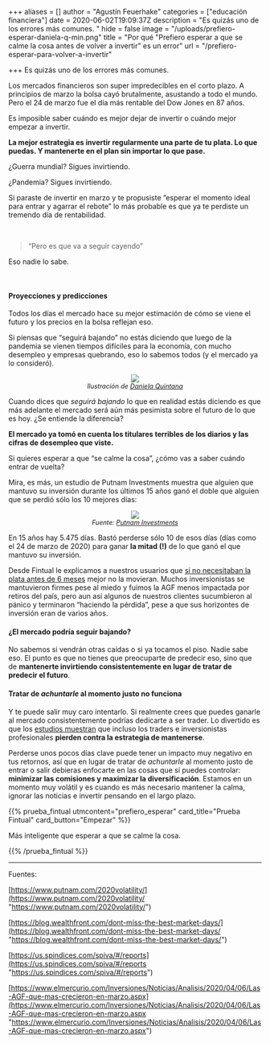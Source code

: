 +++
aliases = []
author = "Agustín Feuerhake"
categories = ["educación financiera"]
date = 2020-06-02T19:09:37Z
description = "Es quizás uno de los errores más comunes. "
hide = false
image = "/uploads/prefiero-esperar-daniela-q-min.png"
title = "Por qué \"Prefiero esperar a que se calme la cosa antes de volver a invertir\" es un error"
url = "/prefiero-esperar-para-volver-a-invertir"

+++
Es quizás uno de los errores más comunes.

Los mercados financieros son super impredecibles en el corto plazo. A principios de marzo la bolsa cayó brutalmente, asustando a todo el mundo. Pero el 24 de marzo fue el día más rentable del Dow Jones en 87 años.

Es imposible saber cuándo es mejor dejar de invertir o cuándo mejor empezar a invertir.

**La mejor estrategia es invertir regularmente una parte de tu plata. Lo que puedas. Y mantenerte en el plan sin importar lo que pase.**

¿Guerra mundial? Sigues invirtiendo.

¿Pandemia? Sigues invirtiendo.

Si paraste de invertir en marzo y te propusiste ”esperar el momento ideal para entrar y agarrar el rebote” lo más probable es que ya te perdiste un tremendo día de rentabilidad.

<br>

> “Pero es que va a seguir cayendo”

Eso nadie lo sabe.

<br>

#### **Proyecciones y predicciones**

Todos los días el mercado hace su mejor estimación de cómo se viene el futuro y los precios en la bolsa reflejan eso.

Si piensas que “seguirá bajando” no estás diciendo que luego de la pandemia se vienen tiempos difíciles para la economía, con mucho desempleo y empresas quebrando, eso lo sabemos todos (y el mercado ya lo consideró).

<div style="text-align:center"> <figure> <img src="/uploads/prefiero-esperar-daniela-q-min.png"> <figcaption style="display:block;text-align:center;font-size:.8rem"><i>Ilustración de <a target="_blank" href="https://www.instagram.com/ladaniquin">Daniela Quintana</a></i></figcaption>
</figure>
</div>

Cuando dices que _seguirá bajando_ lo que en realidad estás diciendo es que más adelante el mercado será aún más pesimista sobre el futuro de lo que es hoy. ¿Se entiende la diferencia?

**El mercado ya tomó en cuenta los titulares terribles de los diarios y las cifras de desempleo que viste.**

Si quieres esperar a que “se calme la cosa”, ¿cómo vas a saber cuándo entrar de vuelta?

Mira, es más, un estudio de Putnam Investments muestra que alguien que mantuvo su inversión durante los últimos 15 años ganó el doble que alguien que se perdió sólo los 10 mejores días:

<div style="text-align:center">
<figure>
<img src="/uploads/Resultado de invertir $10 millones en el S&P500 durante 15 años entre 2005 y 2019   (1).png">
<figcaption style="display:block;text-align:center;font-size:.8rem"><i>Fuente: <a target="_blank" href="https://www.putnam.com/literature/pdf/II508-85e97e7dc6cd90e0c0cc2e1eeccdf00d.pdf">Putnam Investments</a></i></figcaption>
</figure>
</div>

En 15 años hay 5.475 días. Bastó perderse sólo 10 de esos días (días como el 24 de marzo de 2020) para ganar **la mitad (!)** de lo que ganó el que mantuvo su inversión.

Desde Fintual le explicamos a nuestros usuarios que [si no necesitaban la plata antes de 6 meses](https://edu.fintual.cl/que-hacer-cuando-cae-tu-inversion/) mejor no la movieran. Muchos inversionistas se mantuvieron firmes pese al miedo y fuimos la AGF menos impactada por retiros del país, pero aun así algunos de nuestros clientes sucumbieron al pánico y terminaron “haciendo la pérdida”, pese a que sus horizontes de inversión eran de varios años.

#### **¿El mercado podría seguir bajando?**

No sabemos si vendrán otras caídas o si ya tocamos el piso. Nadie sabe eso. El punto es que no tienes que preocuparte de predecir eso, sino que de **mantenerte invirtiendo consistentemente en lugar de tratar de predecir el futuro**.

#### **Tratar de _achuntarle_ al momento justo no funciona**

Y te puede salir muy caro intentarlo. Si realmente crees que puedes ganarle al mercado consistentemente podrías dedicarte a ser trader. Lo divertido es que los [estudios muestran](https://us.spindices.com/spiva/#/reports) que incluso los traders e inversionistas profesionales **pierden contra la estrategia de mantenerse**.

Perderse unos pocos días clave puede tener un impacto muy negativo en tus retornos, así que en lugar de tratar de _achuntarle_ al momento justo de entrar o salir debieras enfocarte en las cosas que sí puedes controlar: **minimizar las comisiones y maximizar la diversificación**. Estamos en un momento muy volátil y es cuando es más necesario mantener la calma, ignorar las noticias e invertir pensando en el largo plazo.

{{% prueba_fintual
utmcontent="prefiero_esperar"
card_title="Prueba Fintual"
card_button="Empezar" %}}

Más inteligente que esperar a que se calme la cosa.

{{% /prueba_fintual %}}

<hr>

Fuentes:

[https://www.putnam.com/2020volatility/](https://www.putnam.com/2020volatility/ "https://www.putnam.com/2020volatility/")

[https://blog.wealthfront.com/dont-miss-the-best-market-days/](https://blog.wealthfront.com/dont-miss-the-best-market-days/ "https://blog.wealthfront.com/dont-miss-the-best-market-days/")

[https://us.spindices.com/spiva/#/reports](https://us.spindices.com/spiva/#/reports "https://us.spindices.com/spiva/#/reports")

[https://www.elmercurio.com/Inversiones/Noticias/Analisis/2020/04/06/Las-AGF-que-mas-crecieron-en-marzo.aspx](https://www.elmercurio.com/Inversiones/Noticias/Analisis/2020/04/06/Las-AGF-que-mas-crecieron-en-marzo.aspx "https://www.elmercurio.com/Inversiones/Noticias/Analisis/2020/04/06/Las-AGF-que-mas-crecieron-en-marzo.aspx")